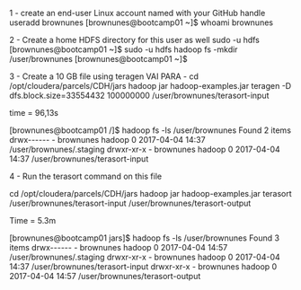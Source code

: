 1 - create an end-user Linux account named with your GitHub handle 
useradd brownunes
[brownunes@bootcamp01 ~]$ whoami
brownunes

2 - Create a home HDFS directory for this user as well
sudo -u hdfs <command>
[brownunes@bootcamp01 ~]$ sudo -u hdfs hadoop fs -mkdir /user/brownunes
[brownunes@bootcamp01 ~]$ 

3 - Create a 10 GB file using teragen
VAI PARA - cd /opt/cloudera/parcels/CDH/jars
hadoop jar hadoop-examples.jar teragen -D dfs.block.size=33554432 100000000 /user/brownunes/terasort-input

time = 96,13s

[brownunes@bootcamp01 /]$ hadoop fs -ls /user/brownunes
Found 2 items
drwx------   - brownunes hadoop          0 2017-04-04 14:37 /user/brownunes/.staging
drwxr-xr-x   - brownunes hadoop          0 2017-04-04 14:37 /user/brownunes/terasort-input

4 - Run the terasort command on this file 

cd /opt/cloudera/parcels/CDH/jars
hadoop jar hadoop-examples.jar terasort /user/brownunes/terasort-input /user/brownunes/terasort-output

Time = 5.3m

[brownunes@bootcamp01 jars]$ hadoop fs -ls /user/brownunes
Found 3 items
drwx------   - brownunes hadoop          0 2017-04-04 14:57 /user/brownunes/.staging
drwxr-xr-x   - brownunes hadoop          0 2017-04-04 14:37 /user/brownunes/terasort-input
drwxr-xr-x   - brownunes hadoop          0 2017-04-04 14:57 /user/brownunes/terasort-output
